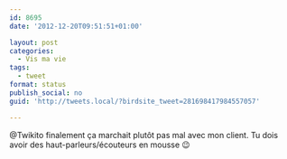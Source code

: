 ```yaml
---
id: 8695
date: '2012-12-20T09:51:51+01:00'

layout: post
categories:
  - Vis ma vie
tags:
  - tweet
format: status
publish_social: no
guid: 'http://tweets.local/?birdsite_tweet=281698417984557057'

---
```


@Twikito finalement ça marchait plutôt pas mal avec mon client. Tu dois avoir des haut-parleurs/écouteurs en mousse 😉